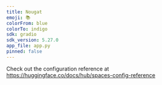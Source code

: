 ```yaml
---
title: Nougat
emoji: 📚
colorFrom: blue
colorTo: indigo
sdk: gradio
sdk_version: 5.27.0
app_file: app.py
pinned: false
---
```


Check out the configuration reference at https://huggingface.co/docs/hub/spaces-config-reference
